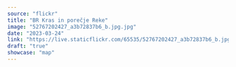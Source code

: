 ```yaml
---
source: "flickr"
title: "BR Kras in porečje Reke"
image: "52767202427_a3b72837b6_b.jpg.jpg"
date: "2023-03-24"
link: "https://live.staticflickr.com/65535/52767202427_a3b72837b6_b.jpg"
draft: "true"
showcase: "map"
---
```

